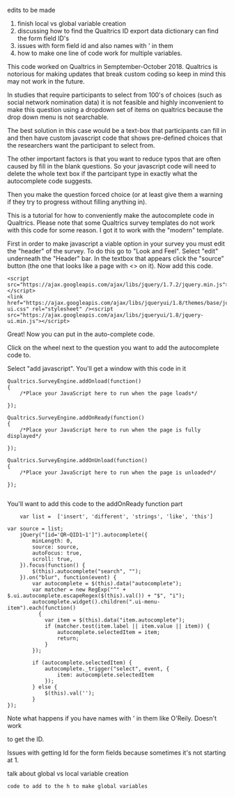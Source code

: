 edits to be made 

1. finish local vs global variable creation 
2. discussing how to find the Qualtrics ID
	export data dictionary can find the form field ID's 
3. issues with form field id and also names with ' in them
4. how to make one line of code work for multiple variables. 






This code worked on Qualtrics in Semptember-October 2018. Qualtrics is notorious for making updates that break custom coding so keep in mind this may not work in the future. 

In studies that require participants to select from 100's of choices (such as social network nomination data) it is not feasible and highly inconvenient to make this question using a dropdown set of items on qualtrics because the drop down menu is not searchable.

The best solution in this case would be a text-box that participants can fill in and then have custom javascript code that shows pre-defined choices that the researchers want the participant to select from. 

The other important factors is that you want to reduce typos that are often caused by fill in the blank questions. So your javascript code will need to delete the whole text box if the partcipant type in exactly what the autocomplete code suggests. 

Then you make the question forced choice (or at least give them a warning if they try to progress without filling anything in). 

This is a tutorial for how to conveniently make the autocomplete code in Qualtrics. 
Please note that some Qualtrics survey templates do not work with this code for some reason. I got it to work with the "modern" template.


First in order to make javascript a viable option in your survey you must edit the "header" of the survey. To do this go to 
"Look and Feel". Select "edit" underneath the "Header" bar. In the textbox that appears click the "source" button (the one that looks like a page with <> on it). Now add this code. 


```
<script src="https://ajax.googleapis.com/ajax/libs/jquery/1.7.2/jquery.min.js"></script>
<link href="https://ajax.googleapis.com/ajax/libs/jqueryui/1.8/themes/base/jquery-ui.css" rel="stylesheet" /><script src="https://ajax.googleapis.com/ajax/libs/jqueryui/1.8/jquery-ui.min.js"></script>
```

Great! Now you can put in the auto-complete code. 

Click on the wheel next to the question you want to add the autocomplete code to. 

Select "add javascript". You'll get a window with this code in it 

```
Qualtrics.SurveyEngine.addOnload(function()
{
	/*Place your JavaScript here to run when the page loads*/

});

Qualtrics.SurveyEngine.addOnReady(function()
{
	/*Place your JavaScript here to run when the page is fully displayed*/

});

Qualtrics.SurveyEngine.addOnUnload(function()
{
	/*Place your JavaScript here to run when the page is unloaded*/

});


```

You'll want to add this code to the addOnReady function part

```
	var list =  ['insert', 'different', 'strings', 'like', 'this']

var source = list;
	jQuery("[id='QR~QID1~1']").autocomplete({
        minLength: 0,
        source: source,
        autoFocus: true,
        scroll: true,
    }).focus(function() {
        $(this).autocomplete("search", "");
    }).on("blur", function(event) {
		var autocomplete = $(this).data("autocomplete");
        var matcher = new RegExp("^" + $.ui.autocomplete.escapeRegex($(this).val()) + "$", "i");
        autocomplete.widget().children(".ui-menu-item").each(function() 
          {
            var item = $(this).data("item.autocomplete");
            if (matcher.test(item.label || item.value || item)) {
                autocomplete.selectedItem = item;
                return;
            }
        });

        if (autocomplete.selectedItem) {
            autocomplete._trigger("select", event, {
                item: autocomplete.selectedItem
            });
        } else {
            $(this).val('');
        }	
});

```
Note what happens if you have names with ' in them like O'Reily. 
Doesn't work 

to get the ID. 

Issues with getting Id for the form fields because sometimes it's not starting at 1. 






talk about global vs local variable creation 
```
code to add to the h to make global variables 
```



